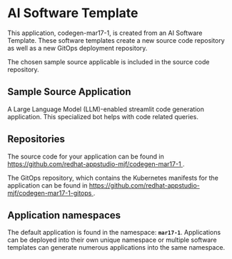 # AI Software Template

This application, codegen-mar17-1, is created from an AI Software Template. These software templates create a new source code repository as well as a new GitOps deployment repository.

The chosen sample source applicable is included in the source code repository.

## Sample Source Application

A Large Language Model (LLM)-enabled streamlit code generation application. This specialized bot helps with code related queries.

## Repositories

The source code for your application can be found in [https://github.com/redhat-appstudio-mjf/codegen-mar17-1 ](https://github.com/redhat-appstudio-mjf/codegen-mar17-1 ).
 
The GitOps repository, which contains the Kubernetes manifests for the application can be found in 
[https://github.com/redhat-appstudio-mjf/codegen-mar17-1-gitops ](https://github.com/redhat-appstudio-mjf/codegen-mar17-1-gitops ). 

## Application namespaces 

The default application is found in the namespace: **`mar17-1`**. Applications can be deployed into their own unique namespace or multiple software templates can generate numerous applications into the same namespace.